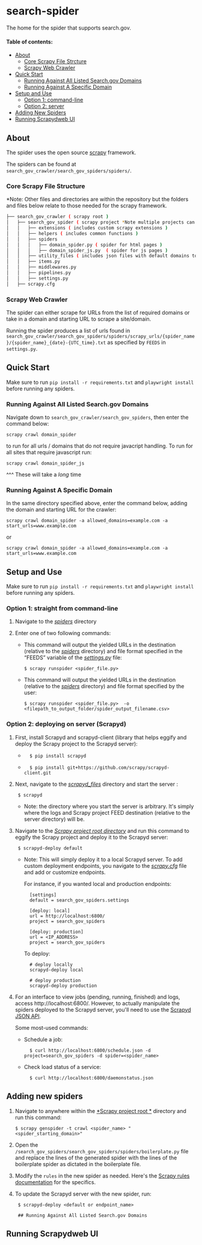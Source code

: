 # search-spider
The home for the spider that supports search.gov.

#### Table of contents:
* [About](#about)
  * [Core Scrapy File Strcture](#core-scrapy-file-structure)
  * [Scrapy Web Crawler](#scrapy-web-crawler)
* [Quick Start](#quick-start)
  * [Running Against All Listed Search.gov Domains](#running-against-all-listed-searchgov-domains)
  * [Running Against A Specific Domain](#running-against-a-specific-domain)
* [Setup and Use](#setup-and-use)
  * [Option 1: command-line](#option-1-straight-from-command-line)
  * [Option 2: server](#option-2-deploying-on-server-scrapyd)
* [Adding New Spiders](#adding-new-spiders)
* [Running Scrapydweb UI](#running-scrapydweb-ui)

## About
The spider uses the open source [scrapy](https://scrapy.org/) framework.

The spiders can be found at `search_gov_crawler/search_gov_spiders/spiders/`.

### Core Scrapy File Structure
*Note: Other files and directories are within the repository but the folders and files below relate to those needed for the scrapy framework.

```bash
├── search_gov_crawler ( scrapy root )
│   ├── search_gov_spider ( scrapy project *Note multiple projects can exist within a project root )
│   │   ├── extensions ( includes custom scrapy extensions )
│   │   ├── helpers ( includes common functions )
│   │   ├── spiders
│   │   │   ├── domain_spider.py ( spider for html pages )
│   │   │   ├── domain_spider_js.py  ( spider for js pages )
│   │   ├── utility_files ( includes json files with default domains to scrape )
│   │   ├── items.py
│   │   ├── middlewares.py
│   │   ├── pipelines.py
│   │   ├── settings.py
│   ├── scrapy.cfg
```

### Scrapy Web Crawler
The spider can either scrape for URLs from the list of required domains or take in a domain and starting URL to scrape a site/domain.

Running the spider produces a list of urls found in `search_gov_crawler/search_gov_spiders/spiders/scrapy_urls/{spider_name}/{spider_name}_{date}-{UTC_time}.txt` as specified by `FEEDS` in `settings.py`.

## Quick Start
Make sure to run `pip install -r requirements.txt` and `playwright install` before running any spiders.

### Running Against All Listed Search.gov Domains
Navigate down to `search_gov_crawler/search_gov_spiders`, then enter the command below:
```commandline
scrapy crawl domain_spider
```
to run for all urls / domains that do not require javacript handling.  To run for all sites that require
javascript run:
```commandline
scrapy crawl domain_spider_js
```
^^^ These will take a _long_ time

### Running Against A Specific Domain
In the same directory specified above, enter the command below, adding the domain and starting URL for the crawler:
```commandline
scrapy crawl domain_spider -a allowed_domains=example.com -a start_urls=www.example.com
```
or
```commandline
scrapy crawl domain_spider -a allowed_domains=example.com -a start_urls=www.example.com
```

## Setup and Use
Make sure to run `pip install -r requirements.txt` and `playwright install` before running any spiders.

### Option 1: straight from command-line
1. Navigate to the [*spiders*](search_gov_crawler/search_gov_spiders/spiders) directory
2. Enter one of two following commands:

    * This command will output the yielded URLs in the destination (relative to the [*spiders*](search_gov_crawler/search_gov_spiders/spiders) directory) and file format specified in the “FEEDS” variable of the [*settings.py*](search_gov_crawler/search_gov_spiders/settings.py) file:

          $ scrapy runspider <spider_file.py>

    * This command will output the yielded URLs in the destination (relative to the [*spiders*](search_gov_crawler/search_gov_spiders/spiders) directory) and file format specified by the user:


          $ scrapy runspider <spider_file.py>  -o <filepath_to_output_folder/spider_output_filename.csv>

### Option 2: deploying on server (Scrapyd)
1. First, install Scrapyd and scrapyd-client (library that helps eggify and deploy the Scrapy project to the Scrapyd server):

    *       $ pip install scrapyd
    *       $ pip install git+https://github.com/scrapy/scrapyd-client.git

2. Next, navigate to the [*scrapyd_files*](search_gov_crawler/scrapyd_files) directory and start the server :

        $ scrapyd
    * Note: the directory where you start the server is arbitrary. It's simply where the logs and Scrapy project FEED destination (relative to the server directory) will be.

3. Navigate to the [*Scrapy project root directory*](search_gov_crawler) and run this command to eggify the Scrapy project and deploy it to the Scrapyd server:

        $ scrapyd-deploy default


    * Note: This will simply deploy it to a local Scrapyd server. To add custom deployment endpoints, you navigate to the [*scrapy.cfg*](search_gov_crawler/scrapy.cfg) file and add or customize endpoints.

        For instance, if you wanted local and production endpoints:

            [settings]
            default = search_gov_spiders.settings

            [deploy: local]
            url = http://localhost:6800/
            project = search_gov_spiders

            [deploy: production]
            url = <IP_ADDRESS>
            project = search_gov_spiders

        To deploy:

            # deploy locally
            scrapyd-deploy local

            # deploy production
            scrapyd-deploy production

4. For an interface to view jobs (pending, running, finished) and logs, access http://localhost:6800/. However, to actually manipulate the spiders deployed to the Scrapyd server, you'll need to use the [Scrapyd JSON API](https://scrapyd.readthedocs.io/en/latest/api.html).

    Some most-used commands:

    * Schedule a job:

            $ curl http://localhost:6800/schedule.json -d project=search_gov_spiders -d spider=<spider_name>
    * Check load status of a service:

            $ curl http://localhost:6800/daemonstatus.json

## Adding new spiders

1.  Navigate to anywhere within the [*Scrapy project root *](search_gov_crawler) directory and run this command:

        $ scrapy genspider -t crawl <spider_name> "<spider_starting_domain>"

2. Open the `/search_gov_spiders/search_gov_spiders/spiders/boilerplate.py` file and replace the lines of the generated spider with the lines of the boilerplate spider as dictated in the boilerplate file.

3. Modify the `rules` in the new spider as needed. Here's the [Scrapy rules documentation](https://docs.scrapy.org/en/latest/topics/spiders.html#crawling-rules) for the specifics.

4. To update the Scrapyd server with the new spider, run:

        $ scrapyd-deploy <default or endpoint_name>

        ## Running Against All Listed Search.gov Domains

## Running Scrapydweb UI
